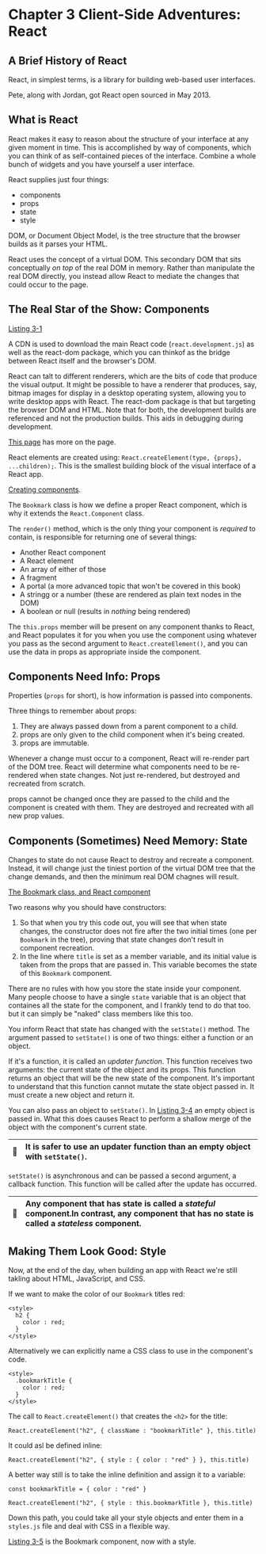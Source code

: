 # Chapter 3 Client-Side Adventures: React
## A Brief History of React
React, in simplest terms, is a library for building web-based user interfaces.

Pete, along with Jordan, got React open sourced in May 2013.

## What is React
React makes it easy to reason about the structure of your interface at any
given moment in time. This is accomplished by way of components, which you can
think of as self-contained pieces of the interface. Combine a whole bunch of
widgets and you have yourself a user interface.

React supplies just four things:
* components
* props
* state
* style

DOM, or Document Object Model, is the tree structure that the browser builds as
it parses your HTML.

React uses the concept of a virtual DOM. This secondary DOM that sits
conceptually _on top_ of the real DOM in memory. Rather than manipulate the
real DOM directly, you instead allow React to mediate the changes that could
occur to the page.

## The Real Star of the Show: Components
[Listing 3-1](./ch03/listing3_1.html)

A CDN is used to download the main React code (`react.development.js`) as well
as the react-dom package, which you can thinkof as the bridge between React
itself and the browser's DOM.

React can talt to different renderers, which are the bits of code that produce
the visual output. It might be possible to have a renderer that produces, say,
bitmap images for display in a desktop operating system, allowing you to write
desktop apps with React. The react-dom package is that but targeting the browser
DOM and HTML. Note that for both, the development builds are referenced and not
the production builds. This aids in debugging during development.

[This page](./ch03/listing3_2.html) has more on the page.

React elements are created using:
`React.createElement(type, {props}, ...children);`. This is the smallest building
block of the visual interface of a React app.

[Creating components](./ch03/listing3_3.html).

The `Bookmark` class is how we define a proper React component, which is why it
extends the `React.Component` class.

The `render()` method, which is the only thing your component is _required_ to
contain, is responsible for returning one of several things:
* Another React component
* A React element
* An array of either of those
* A fragment
* A portal (a more advanced topic that won't be covered in this book)
* A stringg or a number (these are rendered as plain text nodes in the DOM)
* A boolean or null (results in _nothing_ being rendered)

The `this.props` member will be present on any component thanks to React, and
React populates it for you when you use the component using whatever you pass
as the second argument to `React.createElement()`, and you can use the data in
props as appropriate inside the component.

## Components Need Info: Props
Properties (`props` for short), is how information is passed into components.

Three things to remember about props:
1. They are always passed down from a parent component to a child.
2. props are only given to the child component when it's being created.
3. props are immutable.

Whenever a change must occur to a component, React will re-render part of the
DOM tree. React will determine what components need to be re-rendered when
state changes. Not just re-rendered, but destroyed and recreated from scratch.

props cannot be changed once they are passed to the child and the component is
created with them. They are destroyed and recreated with all new prop values.

## Components (Sometimes) Need Memory: State
Changes to state do not cause React to destroy and recreate a component.
Instead, it will change just the tiniest portion of the virtual DOM tree that
the change demands, and then the minimum real DOM chagnes will result.

[The Bookmark class, and React component](./Ch03/listing3_4.html)

Two reasons why you should have constructors:
1. So that when you try this code out, you will see that when state changes,
   the constructor does not fire after the two initial times (one per `Bookmark`
   in the tree), proving that state changes don't result in component recreation.
2. In the line where `title` is set as a member variable, and its initial value
   is taken from the props that are passed in. This variable becomes the state
   of this `Bookmark` component.

There are no rules with how you store the state inside your component. Many
people choose to have a single `state` variable that is an object that containes
all the state for the component, and I frankly tend to do that too. but it can
simply be "naked" class members like this too.

You inform React that state has changed with the `setState()` method. The
argument passed to `setState()` is one of two things: either a function or an
object.

If it's a function, it is called an _updater function_. This function receives
two arguments: the current state of the object and its props. This function
returns an object that will be the new state of the component. It's important to
understand that this function cannot mutate the state object passed in. It must
create a new object and return it.

You can also pass an object to `setState()`. In
[Listing 3-4](./ch03/listing3_4.html#L28) an empty object is passed in. What
this does causes React to perform a shallow merge of the object with the
component's current state.

| :memo: | It is safer to use an updater function than an empty object with `setState()`. |
|-|:-|

`setState()` is asynchronous and can be passed a second argument, a callback
function. This function will be called after the update has occurred.

| :memo: | Any component that has state is called a _stateful_ component.In contrast, any component that has no state is called a _stateless_ component. |
|-|:-|

## Making Them Look Good: Style
Now, at the end of the day, when building an app with React we're still takling
about HTML, JavaScript, and CSS.

If we want to make the color of our `Bookmark` titles red:
```
<style>
  h2 {
    color : red;
  }
</style>
```

Alternatively we can explicitly name a CSS class to use in the component's code.
```
<style>
  .bookmarkTitle {
    color : red;
  }
</style>
```

The call to `React.createElement()` that creates the `<h2>` for the title:
```
React.createElement("h2", { className : "bookmarkTitle" }, this.title)
```

It could asl be defined inline:
```
React.createElement("h2", { style : { color : "red" } }, this.title)
```
A better way still is to take the inline definition and assign it to
a variable:
```
const bookmarkTitle = { color : "red" }

React.createElement("h2", { style : this.bookmarkTitle }, this.title)
```

Down this path, you could take all your style objects and enter them in a
`styles.js` file and deal with CSS in a flexible way.

[Listing 3-5](./ch03/listing3_5.html) is the Bookmark component, now with
a style.
